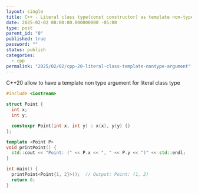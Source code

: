 ```yaml
---
layout: single
title: C++ - Literal class type(const constructor) as template non-type argument 
date: 2025-02-02 08:00:00.000000000 -05:00
type: post
parent_id: "0"
published: true
password: ""
status: publish
categories:
  - cpp
permalink: "2025/02/02/cpp-20-literal-class-template-nontype-argument"
---
```


C++20 allow to have a template non type argument for literal class type

```cpp
#include <iostream>

struct Point {
  int x;
  int y;

  constexpr Point(int x, int y) : x(x), y(y) {}
};

template <Point P>
void printPoint() {
  std::cout << "Point: (" << P.x << ", " << P.y << ")" << std::endl;
}

int main() {
  printPoint<Point{1, 2}>();  // Output: Point: (1, 2)
  return 0;
}
```
